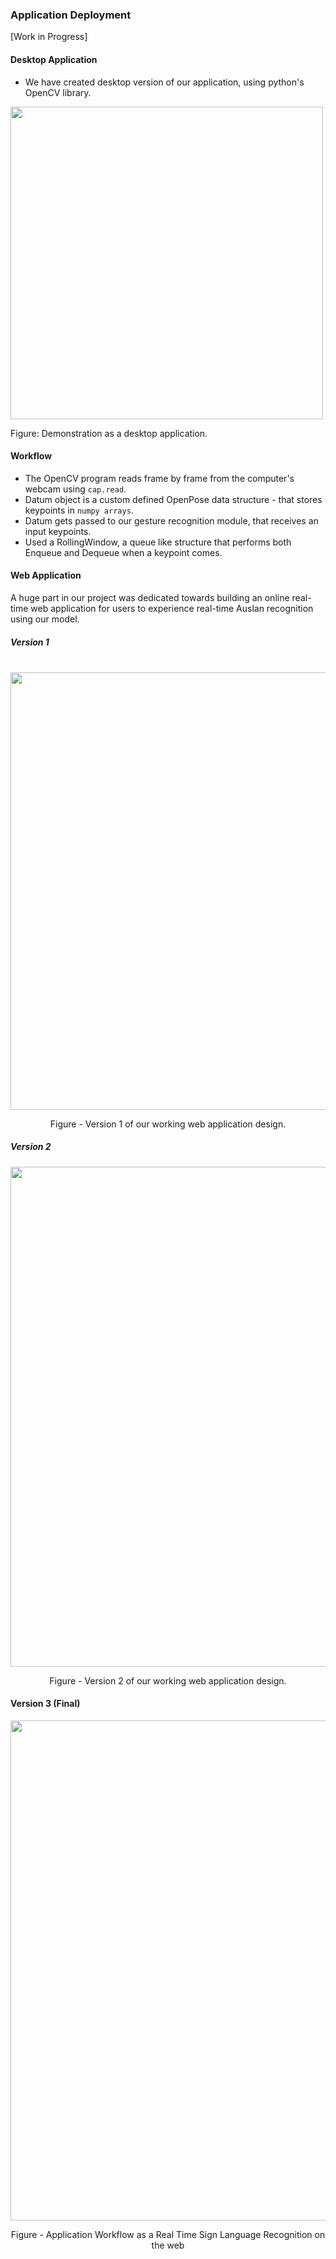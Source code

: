 ### Application Deployment

[Work in Progress]

#### Desktop Application
* We have created desktop version of our application, using python's OpenCV library.

<div class="center-align">
    <img style="width:500px; height:auto;" src="images/SystemApplication/Demo_Gif.gif">
    <p> Figure: Demonstration as a desktop application. </p>
</div>

#### Workflow
* The OpenCV program reads frame by frame from the computer's webcam using `cap.read`.
* Datum object is a custom defined OpenPose data structure - that stores keypoints in `numpy arrays`.
* Datum gets passed to our gesture recognition module, that receives an input keypoints.
* Used a RollingWindow, a queue like structure that performs both Enqueue and Dequeue when a keypoint comes.

#### Web Application

A huge part in our project was dedicated towards building an online real-time web application for users to experience real-time Auslan recognition using our model.

##### Version 1
<br>
<div style="text-align:center">
    <img src="images/SystemApplication/app_draft.png" style="width:700px; height:auto">
    <p>Figure - Version 1 of our working web application design.</p>
</div>

##### Version 2
<div style="text-align:center">
    <img src="images/SystemApplication/WebAppVer2.png" style="width:800px; height:auto">
    <p>Figure - Version 2 of our working web application design.</p>
</div>

#### Version 3 (Final)
<div style="text-align:center">
    <img src="images/SystemApplication/System_Diagram_Detail.png" style="width:800px; height:auto">
    <p>Figure - Application Workflow as a Real Time Sign Language Recognition on the web</p>
</div>





